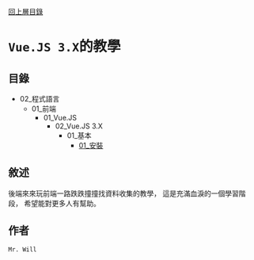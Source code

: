 [回上層目錄](../README.md)

# `Vue.JS 3.X`的教學

## **目錄**
+ 02_程式語言
    + 01_前端
        + 01_Vue.JS
            + 02_Vue.JS 3.X
                + 01_基本
                    + [01_安裝](01_基本/01_安裝.md)

## **敘述**
後端來來玩前端一路跌跌撞撞找資料收集的教學，
這是充滿血淚的一個學習階段，
希望能對更多人有幫助。

## **作者**
`Mr. Will`
